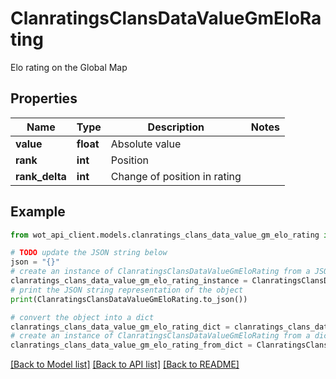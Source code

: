 # ClanratingsClansDataValueGmEloRating

Elo rating on the Global Map

## Properties

Name | Type | Description | Notes
------------ | ------------- | ------------- | -------------
**value** | **float** | Absolute value | 
**rank** | **int** | Position | 
**rank_delta** | **int** | Change of position in rating | 

## Example

```python
from wot_api_client.models.clanratings_clans_data_value_gm_elo_rating import ClanratingsClansDataValueGmEloRating

# TODO update the JSON string below
json = "{}"
# create an instance of ClanratingsClansDataValueGmEloRating from a JSON string
clanratings_clans_data_value_gm_elo_rating_instance = ClanratingsClansDataValueGmEloRating.from_json(json)
# print the JSON string representation of the object
print(ClanratingsClansDataValueGmEloRating.to_json())

# convert the object into a dict
clanratings_clans_data_value_gm_elo_rating_dict = clanratings_clans_data_value_gm_elo_rating_instance.to_dict()
# create an instance of ClanratingsClansDataValueGmEloRating from a dict
clanratings_clans_data_value_gm_elo_rating_from_dict = ClanratingsClansDataValueGmEloRating.from_dict(clanratings_clans_data_value_gm_elo_rating_dict)
```
[[Back to Model list]](../README.md#documentation-for-models) [[Back to API list]](../README.md#documentation-for-api-endpoints) [[Back to README]](../README.md)


